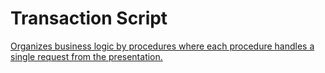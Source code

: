 # Transaction Script

[Organizes business logic by procedures where each procedure handles a single request from the presentation.](https://martinfowler.com/eaaCatalog/transactionScript.html)
